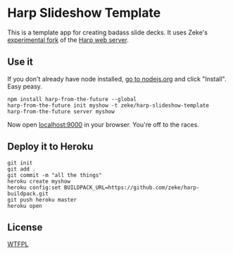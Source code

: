 # Harp Slideshow Template

This is a template app for creating badass slide decks. It uses Zeke's [experimental fork](https://github.com/zeke/harp/tree/from-the-future) of the [Harp web server](http://harpjs.com).

## Use it

If you don't already have node installed, [go to nodejs.org](http://nodejs.org/)
and click "Install". Easy peasy.

```
npm install harp-from-the-future --global
harp-from-the-future init myshow -t zeke/harp-slideshow-template
harp-from-the-future server myshow
```

Now open [localhost:9000](http://localhost:9000) in your browser.
You're off to the races.

## Deploy it to Heroku

```
git init
git add .
git commit -m "all the things"
heroku create myshow
heroku config:set BUILDPACK_URL=https://github.com/zeke/harp-buildpack.git
git push heroku master
heroku open
```

## License

[WTFPL](http://wtfpl.org)
